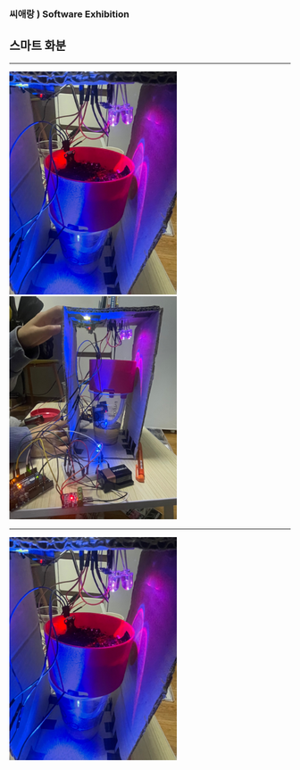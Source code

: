 ### 씨애랑 ) Software Exhibition 
## 스마트 화분

------------

<img src = smart_pot_1.jpg height=400 width=300>  <img src = smart_pot_2.jpg height=400 width=300>

------------

<img src = smart_pot_1.jpg height=400 width=300>
